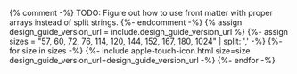 {% comment -%}
TODO: Figure out how to use front matter with proper arrays instead of split
strings.
{%- endcomment -%}
{% assign design_guide_version_url = include.design_guide_version_url %}
{%- assign sizes = "57, 60, 72, 76, 114, 120, 144, 152, 167, 180, 1024" | split: ',' -%}
{%- for size in sizes -%}
    {%- include apple-touch-icon.html size=size design_guide_version_url=design_guide_version_url -%}
{%- endfor -%}
